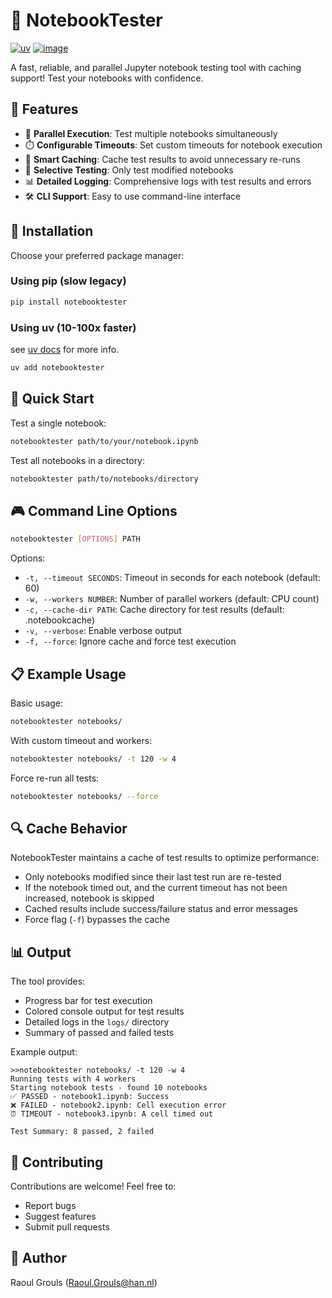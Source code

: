# 📓 NotebookTester
[![uv](https://img.shields.io/endpoint?url=https://raw.githubusercontent.com/astral-sh/uv/main/assets/badge/v0.json)](https://github.com/astral-sh/uv)
[![image](https://shields.io/pypi/v/notebooktester.svg)](https://pypi.org/project/notebooktester/)

A fast, reliable, and parallel Jupyter notebook testing tool with caching support! Test your notebooks with confidence.

## 🌟 Features

- 🚀 **Parallel Execution**: Test multiple notebooks simultaneously
- ⏱️ **Configurable Timeouts**: Set custom timeouts for notebook execution
- 💾 **Smart Caching**: Cache test results to avoid unnecessary re-runs
- 🎯 **Selective Testing**: Only test modified notebooks
- 📊 **Detailed Logging**: Comprehensive logs with test results and errors
- 🛠️ **CLI Support**: Easy to use command-line interface

## 🔧 Installation

Choose your preferred package manager:

### Using pip (slow legacy)

```bash
pip install notebooktester
```

### Using uv (10-100x faster)
see [uv docs](https://docs.astral.sh/uv/) for more info.

```bash
uv add notebooktester
```

## 🚀 Quick Start

Test a single notebook:

```bash
notebooktester path/to/your/notebook.ipynb
```

Test all notebooks in a directory:

```bash
notebooktester path/to/notebooks/directory
```

## 🎮 Command Line Options

```bash
notebooktester [OPTIONS] PATH
```

Options:
- `-t, --timeout SECONDS`: Timeout in seconds for each notebook (default: 60)
- `-w, --workers NUMBER`: Number of parallel workers (default: CPU count)
- `-c, --cache-dir PATH`: Cache directory for test results (default: .notebookcache)
- `-v, --verbose`: Enable verbose output
- `-f, --force`: Ignore cache and force test execution

## 📋 Example Usage

Basic usage:
```bash
notebooktester notebooks/
```

With custom timeout and workers:
```bash
notebooktester notebooks/ -t 120 -w 4
```

Force re-run all tests:
```bash
notebooktester notebooks/ --force
```

## 🔍 Cache Behavior

NotebookTester maintains a cache of test results to optimize performance:
- Only notebooks modified since their last test run are re-tested
- If the notebook timed out, and the current timeout has not been increased, notebook is skipped
- Cached results include success/failure status and error messages
- Force flag (`-f`) bypasses the cache

## 📊 Output

The tool provides:
- Progress bar for test execution
- Colored console output for test results
- Detailed logs in the `logs/` directory
- Summary of passed and failed tests

Example output:
```
>>notebooktester notebooks/ -t 120 -w 4
Running tests with 4 workers
Starting notebook tests - found 10 notebooks
✅ PASSED - notebook1.ipynb: Success
❌ FAILED - notebook2.ipynb: Cell execution error
⏰ TIMEOUT - notebook3.ipynb: A cell timed out

Test Summary: 8 passed, 2 failed
```

## 🤝 Contributing

Contributions are welcome! Feel free to:
- Report bugs
- Suggest features
- Submit pull requests

## 👤 Author

Raoul Grouls (Raoul.Grouls@han.nl)
